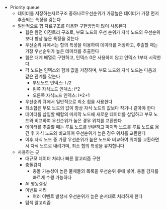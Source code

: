 - Priority queue
    - 데이터를 저장하는자료구조 중하나로우선순위가 가장높은 데이터가 가장 먼저 추출되는 특징을 갖는다
    - 일반적으로 힙 자료구조를 이용한 구현방법이 많이 사용된다
        - 힙은 완전 이진트리 구조로, 부모 노드의 우선 순위가 자식 노드의 우선순위보다 항상 높은 특징을 갖는다
        - 우선순위 큐에서는 합의 특성을 이용하여 데이터를 저장하고, 추출할 때는 가장 우선순위가 높은 데이터를 추출한다
        - 힘은 대게 배열로 구현하고, 인덱스 0은 사용하지 않고 인덱스 1부터 시작한다
        - 각 노드는 인덱스와 함께 값을 저장하며, 부모 노드와 자식 노드는 다음과 같은 관계를 갖는다
            - 부모노드 인덱스: I /2
            - 왼쪽 자식노드 인덱스: i*2
            - 오른쪽 자식노드 인덱스: I*2+1
        - 우선순위 큐에서 일반적으로 최소 힙을 사용한다
        - 최소합은 부모 노드의 값이 항상 자식 노드의 값보다 작거나 같아야 한다
        - 데이터를 삽입할 때합의 마지막 노드에 새로운 데이터를 삽입하고 부모 노드와 비교하여 우선순위가 높은 경우 위치를 교환한다
        - 데이터를 추출할 때는 루트 노드를 반환하고 마지막 노드를 루트 노드로 옮긴 후 자식 노드와 비교하여 우선순위가 높은 경우 위치를 교환한다
        - 이후 자식 노드 중 가장 우선순위가 높은 노드와 비교하여 위치를 교환하면서 자식 노드로 내려가며, 최소 합의 특성을 유지합니다
    - 사용하는 곳
        - 대규모 데이터 처리나 빠른 알고리즘 구현
        - 충돌감지
            - 충돌 가능성이 높은 물체들의 목록을 우선순위 큐에 넣어, 충돌 감지를빠르게 수행 가능하다
        - AI 행동결정
        - 이벤트 처리
            - 여러 이벤트 발생시 우선순위가 높은 순서대로 처리하게 한다
        - 탐색 알고리즘